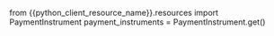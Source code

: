 from {{python_client_resource_name}}.resources import PaymentInstrument
payment_instruments = PaymentInstrument.get()

